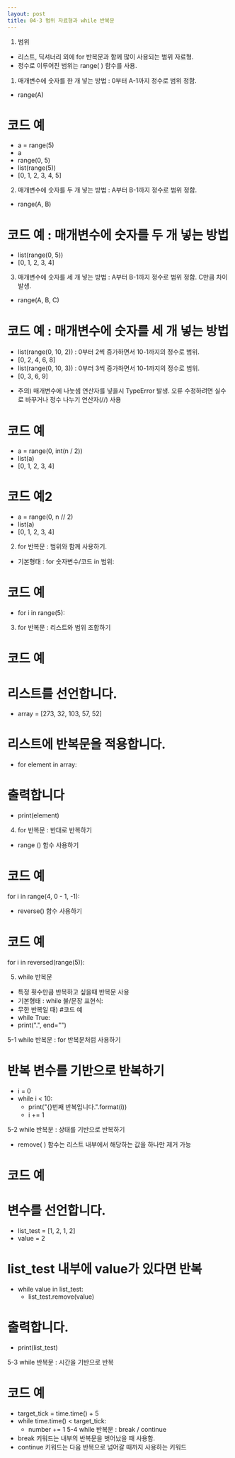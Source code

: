 ```yaml
---
layout: post
title: 04-3 범위 자료형과 while 반복문
---
```


1. 범위
- 리스트, 딕셔너리 외에 for 반복문과 함께 많이 사용되는 범위 자료형.
- 정수로 이루어진 범위는 range( ) 함수를 사용.
 1) 매개변수에 숫자를 한 개 넣는 방법 : 0부터 A-1까지 정수로 범위 정함.
- range(A)
# 코드 예
- a = range(5)
- a
- range(0, 5)
- list(range(5))
- [0, 1, 2, 3, 4, 5]

 2) 매개변수에 숫자를 두 개 넣는 방법 : A부터 B-1까지 정수로 범위 정함.
- range(A, B)
# 코드 예 : 매개변수에 숫자를 두 개 넣는 방법
- list(range(0, 5))
- [0, 1, 2, 3, 4]

 3) 매개변수에 숫자를 세 개 넣는 방법 : A부터 B-1까지 정수로 범위 정함. C만큼 차이 발생.
- range(A, B, C)
# 코드 예 : 매개변수에 숫자를 세 개 넣는 방법
- list(range(0, 10, 2)) : 0부터 2씩 증가하면서 10-1까지의 정수로 범위.
- [0, 2, 4, 6, 8]
- list(range(0, 10, 3)) : 0부터 3씩 증가하면서 10-1까지의 정수로 범위.
- [0, 3, 6, 9]
 * 주의) 매개변수에 나눗셈 연산자를 넣을시 TypeError 발생. 오류 수정하려면 실수로 바꾸거나 정수 나누기 연산자(//) 사용
# 코드 예
- a = range(0, int(n / 2))
- list(a)
- [0, 1, 2, 3, 4]

# 코드 예2
- a = range(0, n // 2)
- list(a)
- [0, 1, 2, 3, 4]

2. for 반복문 : 범위와 함께 사용하기.
- 기본형태 : for 숫자변수/코드 in 범위:
# 코드 예
- for i in range(5):

3. for 반복문 : 리스트와 범위 조합하기
# 코드 예
# 리스트를 선언합니다.
- array = [273, 32, 103, 57, 52]
# 리스트에 반복문을 적용합니다.
- for element in array:
# 출력합니다
- print(element)

4. for 반복문 : 반대로 반복하기
- range () 함수 사용하기
# 코드 예
for i in range(4, 0 - 1, -1):

- reverse() 함수 사용하기
# 코드 예
for i in reversed(range(5)):

5. while 반복문
- 특정 횟수만큼 반복하고 싶을때 반복문 사용
- 기본형태 : while 불/문장 표현식:
- 무한 반복일 때) 
#코드 예
- while True:
- print(".", end="")

5-1 while 반복문 : for 반복문처럼 사용하기
# 반복 변수를 기반으로 반복하기
- i = 0
- while i < 10:
   - print("{}번째 반복입니다.".format(i))
   - i += 1

5-2 while 반복문 : 상태를 기반으로 반복하기
- remove( ) 함수는 리스트 내부에서 해당하는 값을 하나만 제거 가능
# 코드 예
# 변수를 선언합니다.
- list_test = [1, 2, 1, 2]
- value = 2
# list_test 내부에 value가 있다면 반복
- while value in list_test:
  -  list_test.remove(value)

# 출력합니다.
- print(list_test)

5-3 while 반복문 : 시간을 기반으로 반복
# 코드 예
- target_tick = time.time() + 5
- while time.time() < target_tick:
	- number += 1
5-4 while 반복문 : break / continue
- break 키워드는 내부의 반복문을 벗어났을 때 사용함.
- continue 키워드는 다음 반복으로 넘어갈 때까지 사용하는 키워드
